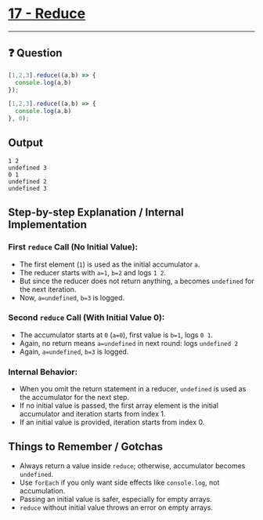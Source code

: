 # [17 - Reduce](https://bigfrontend.dev/quiz/reduce)

---

## ❓ Question
```js
[1,2,3].reduce((a,b) => {
  console.log(a,b)
});

[1,2,3].reduce((a,b) => {
  console.log(a,b)
}, 0);
```

## Output
```
1 2
undefined 3
0 1
undefined 2
undefined 3
```

## Step-by-step Explanation / Internal Implementation

### First `reduce` Call (No Initial Value):
- The first element (`1`) is used as the initial accumulator `a`.
- The reducer starts with `a=1`, `b=2` and logs `1 2`.
- But since the reducer does not return anything, `a` becomes `undefined` for the next iteration.
- Now, `a=undefined`, `b=3` is logged.

### Second `reduce` Call (With Initial Value 0):
- The accumulator starts at `0` (`a=0`), first value is `b=1`, logs `0 1`.
- Again, no return means `a=undefined` in next round: logs `undefined 2`
- Again, `a=undefined`, `b=3` is logged.

### Internal Behavior:
- When you omit the return statement in a reducer, `undefined` is used as the accumulator for the next step.
- If no initial value is passed, the first array element is the initial accumulator and iteration starts from index 1.
- If an initial value is provided, iteration starts from index 0.

## Things to Remember / Gotchas
- Always return a value inside `reduce`; otherwise, accumulator becomes `undefined`.
- Use `forEach` if you only want side effects like `console.log`, not accumulation.
- Passing an initial value is safer, especially for empty arrays.
- `reduce` without initial value throws an error on empty arrays.